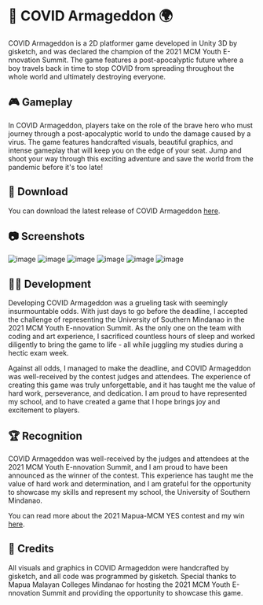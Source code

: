 # 🦠 COVID Armageddon 🌍

COVID Armageddon is a 2D platformer game developed in Unity 3D by gisketch, and was declared the champion of the 2021 MCM Youth E-nnovation Summit. The game features a post-apocalyptic future where a boy travels back in time to stop COVID from spreading throughout the whole world and ultimately destroying everyone. 

## 🎮 Gameplay

In COVID Armageddon, players take on the role of the brave hero who must journey through a post-apocalyptic world to undo the damage caused by a virus. The game features handcrafted visuals, beautiful graphics, and intense gameplay that will keep you on the edge of your seat. Jump and shoot your way through this exciting adventure and save the world from the pandemic before it's too late!

## 💾 Download

You can download the latest release of COVID Armageddon [here](https://github.com/gisketch/covid-Armageddon/releases).

## 📷 Screenshots

![image](https://user-images.githubusercontent.com/78424395/225003522-9b94dd8b-e47d-4f12-9591-0106eab94b03.png)
![image](https://user-images.githubusercontent.com/78424395/225003438-8e8e55d3-701c-44be-a211-ae79a49e2ff3.png)
![image](https://user-images.githubusercontent.com/78424395/225003457-36c2779d-c335-4997-89dd-60d01065e04d.png)
![image](https://user-images.githubusercontent.com/78424395/225003491-42076353-0305-4ba9-99c3-c283fac847c1.png)
![image](https://user-images.githubusercontent.com/78424395/225003811-2ae2ea38-5e7a-49dd-85dc-cad9aa1e1546.png)
![image](https://user-images.githubusercontent.com/78424395/225003821-e1837655-fb4e-4b4a-ae2c-49966f808b47.png)

## 👨‍💻 Development

Developing COVID Armageddon was a grueling task with seemingly insurmountable odds. With just days to go before the deadline, I accepted the challenge of representing the University of Southern Mindanao in the 2021 MCM Youth E-nnovation Summit. As the only one on the team with coding and art experience, I sacrificed countless hours of sleep and worked diligently to bring the game to life - all while juggling my studies during a hectic exam week. 

Against all odds, I managed to make the deadline, and COVID Armageddon was well-received by the contest judges and attendees. The experience of creating this game was truly unforgettable, and it has taught me the value of hard work, perseverance, and dedication. I am proud to have represented my school, and to have created a game that I hope brings joy and excitement to players.

## 🏆 Recognition

COVID Armageddon was well-received by the judges and attendees at the 2021 MCM Youth E-nnovation Summit, and I am proud to have been announced as the winner of the contest. This experience has taught me the value of hard work and determination, and I am grateful for the opportunity to showcase my skills and represent my school, the University of Southern Mindanao. 

You can read more about the 2021 Mapua-MCM YES contest and my win [here](https://mcm.edu.ph/2021-mapuamcm-yes-translating-vision-into-movement/).

## 🙏 Credits

All visuals and graphics in COVID Armageddon were handcrafted by gisketch, and all code was programmed by gisketch. Special thanks to Mapua Malayan Colleges Mindanao for hosting the 2021 MCM Youth E-nnovation Summit and providing the opportunity to showcase this game. 

